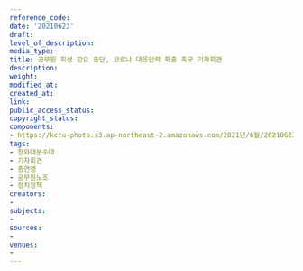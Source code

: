 ```yaml
---
reference_code: 
date: '20210623'
draft: 
level_of_description: 
media_type: 
title: 공무원 희생 강요 중단, 코로나 대응인력 확충 촉구 기자회견
description: 
weight: 
modified_at: 
created_at: 
link: 
public_access_status: 
copyright_status: 
components:
- https://kctu-photo.s3.ap-northeast-2.amazonaws.com/2021년/6월/20210623-공무원+희생+강요+중단,+코로나+대응인력+확충+촉구+기자회견_청와대분수대_기자회견_총연맹_공무원노조_정치정책/_5D40230.jpg
tags:
- 청와대분수대
- 기자회견
- 총연맹
- 공무원노조
- 정치정책
creators:
- 
subjects:
- 
sources:
- 
venues:
- 
---
```

